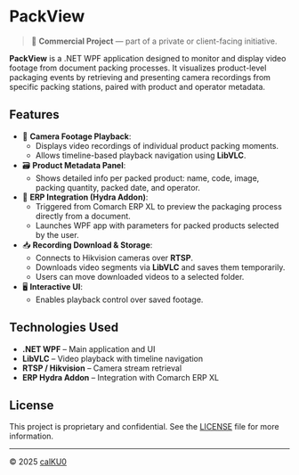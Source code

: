 # PackView

> 💼 **Commercial Project** — part of a private or client-facing initiative.

**PackView** is a .NET WPF application designed to monitor and display video footage from document packing processes. It visualizes product-level packaging events by retrieving and presenting camera recordings from specific packing stations, paired with product and operator metadata.

## Features

- 🎥 **Camera Footage Playback**:
  - Displays video recordings of individual product packing moments.
  - Allows timeline-based playback navigation using **LibVLC**.
- 🗃️ **Product Metadata Panel**:
  - Shows detailed info per packed product: name, code, image, packing quantity, packed date, and operator.
- 🧩 **ERP Integration (Hydra Addon)**:
  - Triggered from Comarch ERP XL to preview the packaging process directly from a document.
  - Launches WPF app with parameters for packed products selected by the user.
- 📥 **Recording Download & Storage**:
  - Connects to Hikvision cameras over **RTSP**.
  - Downloads video segments via **LibVLC** and saves them temporarily.
  - Users can move downloaded videos to a selected folder.
- 🖥️ **Interactive UI**:
  - Enables playback control over saved footage.

## Technologies Used

- **.NET WPF** – Main application and UI
- **LibVLC** – Video playback with timeline navigation
- **RTSP / Hikvision** – Camera stream retrieval
- **ERP Hydra Addon** – Integration with Comarch ERP XL

## License

This project is proprietary and confidential. See the [LICENSE](LICENSE) file for more information.

---

© 2025 [calKU0](https://github.com/calKU0)
